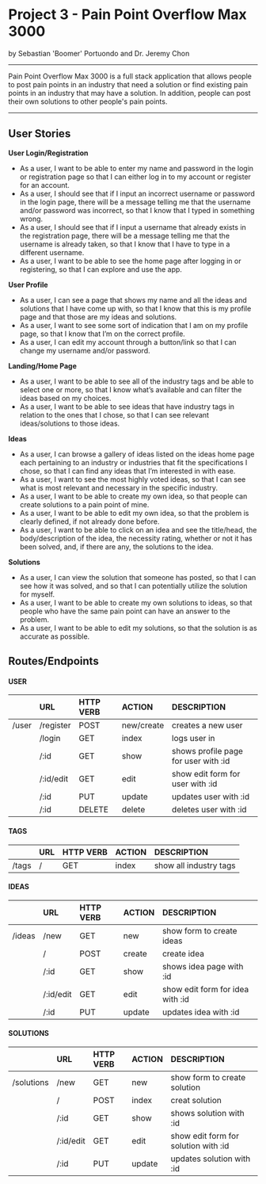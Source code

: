# Project 3 - Pain Point Overflow Max 3000
by Sebastian 'Boomer' Portuondo and Dr. Jeremy Chon

---

Pain Point Overflow Max 3000 is a full stack application that allows people to post pain points in an industry that need a solution or find existing pain points in an industry that may have a solution. In addition, people can post their own solutions to other people's pain points. 

---

## User Stories
**User Login/Registration**
- As a user, I want to be able to enter my name and password in the login or registration page so that I can either log in to my account or register for an account.
- As a user, I should see that if I input an incorrect username or password in the login page, there will be a message telling me that the username and/or password was incorrect, so that I know that I typed in something wrong.
- As a user, I should see that if I input a username that already exists in the registration page, there will be a message telling me that the username is already taken, so that I know that I have to type in a different username.
- As a user, I want to be able to see the home page after logging in or registering, so that I can explore and use the app.

**User Profile**
- As a user, I can see a page that shows my name and all the ideas and solutions that I have come up with, so that I know that this is my profile page and that those are my ideas and solutions.
- As a user, I want to see some sort of indication that I am on my profile page, so that I know that I’m on the correct profile.
- As a user, I can edit my account through a button/link so that I can change my username and/or password.

**Landing/Home Page**
- As a user, I want to be able to see all of the industry tags and be able to select one or more, so that I know what’s available and can filter the ideas based on my choices.
- As a user, I want to be able to see ideas that have industry tags in relation to the ones that I chose, so that I can see relevant ideas/solutions to those ideas.

**Ideas**
- As a user, I can browse a gallery of ideas listed on the ideas home page each pertaining to an industry or industries that fit the specifications I chose, so that I can find any ideas that I’m interested in with ease.
- As a user, I want to see the most highly voted ideas, so that I can see what is most relevant and necessary in the specific industry.
- As a user, I want to be able to create my own idea, so that people can create solutions to a pain point of mine.
- As a user, I want to be able to edit my own idea, so that the problem is clearly defined, if not already done before.
- As a user, I want to be able to click on an idea and see the title/head, the body/description of the idea, the necessity rating, whether or not it has been solved, and, if there are any, the solutions to the idea.

**Solutions**
- As a user, I can view the solution that someone has posted, so that I can see how it was solved, and so that I can potentially utilize the solution for myself.
- As a user, I want to be able to create my own solutions to ideas, so that people who have the same pain point can have an answer to the problem.
- As a user, I want to be able to edit my solutions, so that the solution is as accurate as possible.


## Routes/Endpoints

#### USER
| 		     | URL           | HTTP VERB | ACTION	  | DESCRIPTION	  	  				 	 |
| ---------- |:--------------| :---------| :----------| :------------------------------------|
| /user	     |/register      | POST 	 | new/create | creates a new user 					 |
| 		     |/login         | GET   	 | index      | logs user in       					 |
|		     |/:id      	 | GET 	     | show 	  | shows profile page for user with :id |
| 		     |/:id/edit      | GET   	 | edit       | show edit form for user with :id     |
|		     |/:id      	 | PUT 	     | update 	  | updates user with :id				 |
| 		     |/:id           | DELETE    | delete     | deletes user with :id      			 |


#### TAGS
| 		     | URL           | HTTP VERB | ACTION	  | DESCRIPTION	  	   	   |
| ---------- |:--------------| :---------| :----------| :----------------------|
| /tags	     |/		         | GET  	 | index	  | show all industry tags |


#### IDEAS
| 		     | URL           | HTTP VERB | ACTION	  | DESCRIPTION	  	  				 	 |
| ---------- |:--------------| :---------| :----------| :------------------------------------|
| /ideas	 |/new	         | GET 	 	 | new 		  | show form to create ideas			 |
| 		     |/        		 | POST   	 | create     | create idea       					 |
|		     |/:id      	 | GET 	     | show 	  | shows idea page with :id 			 |
| 		     |/:id/edit      | GET   	 | edit       | show edit form for idea with :id     |
|		     |/:id      	 | PUT 	     | update 	  | updates idea with :id				 |


#### SOLUTIONS
| 		     | URL           | HTTP VERB | ACTION	  | DESCRIPTION	  	  				 	 |
| ---------- |:--------------| :---------| :----------| :------------------------------------|
| /solutions |/new	         | GET 		 | new 		  | show form to create solution 		 |
| 		     |/     	     | POST   	 | index      | creat solution     					 |
|		     |/:id      	 | GET 	     | show 	  | shows solution with :id 			 |
| 		     |/:id/edit      | GET   	 | edit       | show edit form for solution with :id |
|		     |/:id      	 | PUT 	     | update 	  | updates solution with :id			 |




















